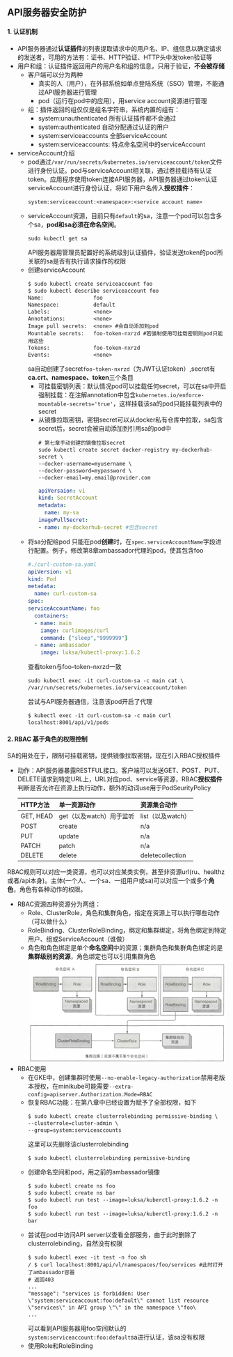 ## API服务器安全防护

#### 1. 认证机制
* API服务器通过**认证插件**的列表提取请求中的用户名、IP、组信息以确定请求的发送者，可用的方法有：证书、HTTP验证、HTTP头中发token验证等
* 用户和组：认证插件返回用户的用户名和组的信息，只用于验证，**不会被存储**
  * 客户端可以分为两种
    * 真实的人（用户），在外部系统如单点登陆系统（SSO）管理，不能通过API服务器进行管理
    * pod（运行在pod中的应用），用service account资源进行管理
  * 组：插件返回的组仅仅是组名字符串，系统内置的组有：
    * system:unauthenticated 所有认证插件都不会通过
    * system:authenticated 自动分配通过认证的用户
    * system:serviceaccounts 全部serviceAccount
    * system:serviceaccounts:<namespace> 特点命名空间中的serviceAccount
* serviceAccount介绍
  * pod通过```/var/run/secrets/kubernetes.io/serviceaccount/token```文件进行身份认证。pod与serviceAccount相关联，通过卷挂载持有认证token。应用程序使用token连接API服务器，API服务器通过token认证serviceAccount进行身份认证，将如下用户名传入**授权插件**：
    ```
    system:serviceaccount:<namespace>:<service account name>
    ```
  * serviceAccount资源，目前只有```default```的sa，注意一个pod可以包含多个sa，**pod和sa必须在命名空间**。
    ```
    sudo kubectl get sa
    ```
    API服务器用管理员配置好的系统级别认证插件，验证发送token的pod所关联的sa是否有执行请求操作的权限
  * 创建serviceAccount
    ```shell
    $ sudo kubectl create serviceaccount foo
    $ sudo kubectl describe serviceaccount foo
    Name:                foo
    Namespace:           default
    Labels:              <none>
    Annotations:         <none>
    Image pull secrets:  <none> #会自动添加到pod
    Mountable secrets:   foo-token-nxrzd #若强制使用可挂载密钥则pod只能用这些
    Tokens:              foo-token-nxrzd
    Events:              <none>
    ```
    sa自动创建了secret```foo-token-nxrzd```（为JWT认证token）,secret有**ca.crt、namespace、token**三个条目    
    * 可挂载密钥列表：默认情况pod可以挂载任何secret，可以在sa中开启强制挂载：在注解annotation中包含```kubernetes.io/enforce-mountable-secrets='true'```，这样挂载该sa的pod只能挂载列表中的secret
    * 从镜像拉取密钥，密钥secret可以从docker私有仓库中拉取，sa包含secret后，secret会被自动添加到引用sa的pod中
      ```shell
      # 第七章手动创建的镜像拉取secret
      sudo kubectl create secret docker-registry my-dockerhub-secret \
      --docker-username=myusername \
      --docker-password=mypassword \
      --docker-email=my.email@provider.com
      ```
      ```yaml
      apiVersaion: v1
      kind: SecretAccount
      metadata:
        name: my-sa
      imagePullSecret:
      - name: my-dockerhub-secret #包含secret
      ```
  * 将sa分配给pod
    只能在pod**创建**时，在```spec.serviceAccountName```字段进行配置。例子，修改第8章ambassador代理的pod，使其包含foo
      ```yaml
      #./curl-custom-sa.yaml
      apiVersion: v1
      kind: Pod
      metadata:
        name: curl-custom-sa
      spec:
      serviceAccountName: foo
        containers:
        - name: main
          iamge: curlimages/curl
          command: ["sleep","9999999"]
        - name: ambassador
          image: luksa/kubectl-proxy:1.6.2
      ```
      查看token与foo-token-nxrzd一致
      ```shell
      sudo kubectl exec -it curl-custom-sa -c main cat \
      /var/run/secrets/kubernetes.io/serviceaccount/token
      ```
      尝试与API服务器通信，注意该pod开启了代理
      ```shell
      $ kubectl exec -it curl-custom-sa -c main curl localhost:8001/api/v1/pods
      ```

#### 2. RBAC 基于角色的权限控制
SA的用处在于，限制可挂载密钥，提供镜像拉取密钥，现在引入RBAC授权插件
* 动作：API服务器暴露RESTFUL接口。客户端可以发送GET、POST、PUT、DELETE请求到特定URL上，URL对应pod、service等资源，RBAC**授权插件**判断是否允许在资源上执行动作，额外的动词use用于PodSeurityPolicy

  |HTTP方法|单一资源动作|资源集合动作|
  |---|---|---|
  |GET, HEAD|get（以及watch）用于监听|list（以及watch）|
  |POST|create|n/a|
  |PUT|update|n/a|
  |PATCH|patch|n/a|
  |DELETE|delete|deletecollection|

RBAC规则可以对应一类资源，也可以对应某类实例，甚至非资源url(ru、healthz或者/api本身)。主体(一个人、一个sa、一组用户或sa)可以对应一个或多个**角色**，角色有各种动作的权限。
* RBAC资源四种资源分为两组：
  * Role、ClusterRole，角色和集群角色，指定在资源上可以执行哪些动作（可以做什么）
  * RoleBinding、ClusterRoleBinding，绑定和集群绑定，将角色绑定到特定用户、组或ServiceAccount（谁做）
  * 角色和角色绑定是单个**命名空间**中的资源；集群角色和集群角色绑定的是**集群级别的资源**，角色绑定也可以引用集群角色
  ![](./pictures/rbac-model.png)
* RBAC使用
  * 在GKE中，创建集群时使用```--no-enable-legacy-authorization```禁用老版本授权，在minikube可能需要```--extra-config=apiserver.Authorization.Mode=RBAC```
  * 恢复RBAC功能：在第八章中已经设置为赋予了全部权限，如下
    ```shell
    $ sudo kubectl create clusterrolebinding permissive-binding \
    --clusterrole=cluster-admin \
    --group=system:serviceaccounts
    ```
    这里可以先删除该clusterrolebinding
    ```shell
    $ sudo kubectl clusterrolebinding permissive-binding
    ```
  * 创建命名空间和pod，用之前的ambassador镜像
    ```shell
    $ sudo kubectl create ns foo
    $ sudo kubectl create ns bar
    $ sudo kubectl run test --image=luksa/kuberctl-proxy:1.6.2 -n foo
    $ sudo kubectl run test --image=luksa/kuberctl-proxy:1.6.2 -n bar
    ```
  * 尝试在pod中访问API server以查看全部服务，由于此时删除了clusterrolebinding，自然没有权限
    ```shell
    $ sudo kubectl exec -it test -n foo sh
    / $ curl localhost:8001/api/vl/namespaces/foo/services #此时打开了ambassador容器
    # 返回403
    ...
    "message": "services is forbidden: User \"system:serviceaccount:foo:default\" cannot list resource \"services\" in API group \"\" in the namespace \"foo\
    ...
    ```
    可以看到API服务器用foo空间默认的```system:serviceaccount:foo:default```sa进行认证，该sa没有权限
  * 使用Role和RoleBinding